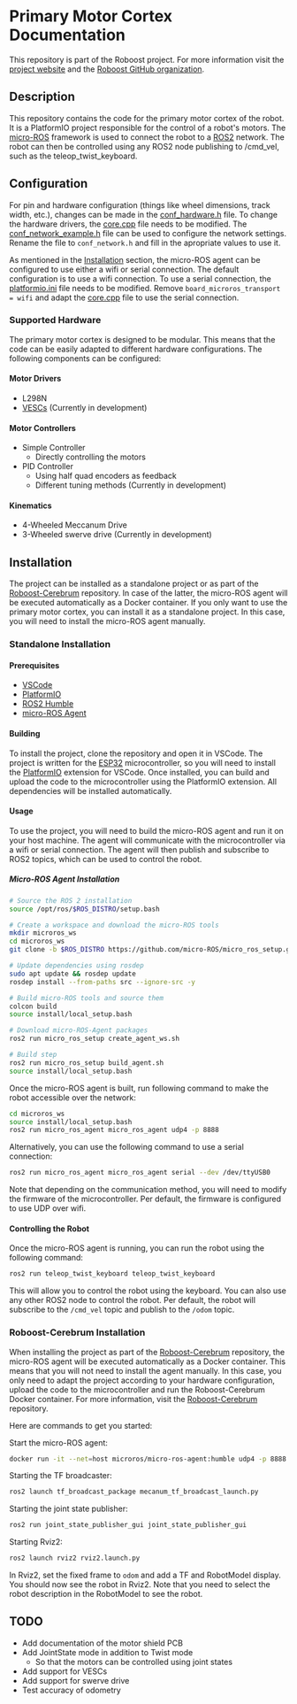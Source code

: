 # Primary Motor Cortex Documentation

This repository is part of the Roboost project. For more information visit the [project website](https://www.technologiehub.at/Roboost) and the [Roboost GitHub organization](https://github.com/Roboost-Robotics).

## Description

This repository contains the code for the primary motor cortex of the robot. It is a PlatformIO project responsible for the control of a robot's motors. The [micro-ROS](https://micro.ros.org/) framework is used to connect the robot to a [ROS2](https://docs.ros.org/en/foxy/Installation.html) network. The robot can then be controlled using any ROS2 node publishing to /cmd_vel, such as the teleop_twist_keyboard.

## Configuration

For pin and hardware configuration (things like wheel dimensions, track width, etc.), changes can be made in the [conf_hardware.h](conf/conf_hardware.h) file. To change the hardware drivers, the [core.cpp](src/core.cpp) file needs to be modified. The [conf_network_example.h](conf/conf_network_example.h) file can be used to configure the network settings. Rename the file to `conf_network.h` and fill in the apropriate values to use it.

As mentioned in the [Installation](#installation) section, the micro-ROS agent can be configured to use either a wifi or serial connection. The default configuration is to use a wifi connection. To use a serial connection, the [platformio.ini](platformio.ini) file needs to be modified. Remove `board_microros_transport = wifi` and adapt the [core.cpp](src/core.cpp) file to use the serial connection.

### Supported Hardware

The primary motor cortex is designed to be modular. This means that the code can be easily adapted to different hardware configurations. The following components can be configured:

#### Motor Drivers

- L298N
- [VESCs](https://vesc-project.com/) (Currently in development)

#### Motor Controllers

- Simple Controller
  - Directly controlling the motors
- PID Controller
  - Using half quad encoders as feedback
  - Different tuning methods (Currently in development)

#### Kinematics

- 4-Wheeled Meccanum Drive
- 3-Wheeled swerve drive (Currently in development)

## Installation

The project can be installed as a standalone project or as part of the [Roboost-Cerebrum](https://github.com/Roboost-Robotics/Roboost-Cerebrum) repository. In case of the latter, the micro-ROS agent will be executed automatically as a Docker container. If you only want to use the primary motor cortex, you can install it as a standalone project. In this case, you will need to install the micro-ROS agent manually.

### Standalone Installation

#### Prerequisites

- [VSCode](https://code.visualstudio.com/)
- [PlatformIO](https://platformio.org/)
- [ROS2 Humble](https://docs.ros.org/en/humble/Installation/Ubuntu-Install-Debians.html)
- [micro-ROS Agent](https://micro.ros.org/docs/tutorials/core/first_application_linux/)

#### Building

To install the project, clone the repository and open it in VSCode. The project is written for the [ESP32](https://www.espressif.com/en/products/socs/esp32) microcontroller, so you will need to install the [PlatformIO](https://platformio.org/) extension for VSCode. Once installed, you can build and upload the code to the microcontroller using the PlatformIO extension. All dependencies will be installed automatically.

#### Usage

To use the project, you will need to build the micro-ROS agent and run it on your host machine. The agent will communicate with the microcontroller via a wifi or serial connection. The agent will then publish and subscribe to ROS2 topics, which can be used to control the robot.

##### Micro-ROS Agent Installation

```bash
# Source the ROS 2 installation
source /opt/ros/$ROS_DISTRO/setup.bash

# Create a workspace and download the micro-ROS tools
mkdir microros_ws
cd microros_ws
git clone -b $ROS_DISTRO https://github.com/micro-ROS/micro_ros_setup.git src/micro_ros_setup

# Update dependencies using rosdep
sudo apt update && rosdep update
rosdep install --from-paths src --ignore-src -y

# Build micro-ROS tools and source them
colcon build
source install/local_setup.bash

# Download micro-ROS-Agent packages
ros2 run micro_ros_setup create_agent_ws.sh

# Build step
ros2 run micro_ros_setup build_agent.sh
source install/local_setup.bash 
```

Once the micro-ROS agent is built, run following command to make the robot accessible over the network:

```bash
cd microros_ws
source install/local_setup.bash
ros2 run micro_ros_agent micro_ros_agent udp4 -p 8888
```

Alternatively, you can use the following command to use a serial connection:

```bash
ros2 run micro_ros_agent micro_ros_agent serial --dev /dev/ttyUSB0
```

Note that depending on the communication method, you will need to modify the firmware of the microcontroller. Per default, the firmware is configured to use UDP over wifi.

#### Controlling the Robot

Once the micro-ROS agent is running, you can run the robot using the following command:

```bash
ros2 run teleop_twist_keyboard teleop_twist_keyboard
```

This will allow you to control the robot using the keyboard. You can also use any other ROS2 node to control the robot. Per default, the robot will subscribe to the `/cmd_vel` topic and publish to the `/odom` topic.

### Roboost-Cerebrum Installation

When installing the project as part of the [Roboost-Cerebrum](https://github.com/Roboost-Robotics/Roboost-Cerebrum) repository, the micro-ROS agent will be executed automatically as a Docker container. This means that you will not need to install the agent manually. In this case, you only need to adapt the project according to your hardware configuration, upload the code to the microcontroller and run the Roboost-Cerebrum Docker container. For more information, visit the [Roboost-Cerebrum](https://github.com/Roboost-Robotics/Roboost-Cerebrum) repository.

Here are commands to get you started:

Start the micro-ROS agent:

```bash
docker run -it --net=host microros/micro-ros-agent:humble udp4 -p 8888
```

Starting the TF broadcaster:

```bash
ros2 launch tf_broadcast_package mecanum_tf_broadcast_launch.py
```

Starting the joint state publisher:

```bash
ros2 run joint_state_publisher_gui joint_state_publisher_gui
```

Starting Rviz2:

```bash
ros2 launch rviz2 rviz2.launch.py
```

In Rviz2, set the fixed frame to `odom` and add a TF and RobotModel display. You should now see the robot in Rviz2. Note that you need to select the robot description in the RobotModel to see the robot.

## TODO

- Add documentation of the motor shield PCB
- Add JointState mode in addition to Twist mode
  - So that the motors can be controlled using joint states
- Add support for VESCs
- Add support for swerve drive
- Test accuracy of odometry
